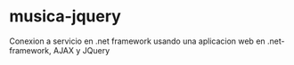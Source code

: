# musica-jquery
Conexion a servicio en .net framework usando una aplicacion web en .net-framework, AJAX y JQuery
